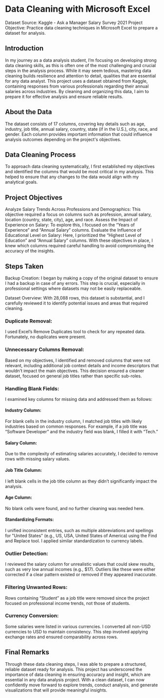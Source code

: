 # Data Cleaning with Microsoft Excel
Dataset Source: Kaggle - Ask a Manager Salary Survey 2021
Project Objective: Practice data cleaning techniques in Microsoft Excel to prepare a dataset for analysis.

## Introduction
In my journey as a data analysis student, I’m focusing on developing strong data cleaning skills, as this is often one of the most challenging and crucial steps in the analysis process. While it may seem tedious, mastering data cleaning builds resilience and attention to detail, qualities that are essential for any data analyst. This project uses a dataset obtained from Kaggle, containing responses from various professionals regarding their annual salaries across industries. By cleaning and organizing this data, I aim to prepare it for effective analysis and ensure reliable results.

## About the Data
The dataset consists of 17 columns, covering key details such as age, industry, job title, annual salary, country, state (if in the U.S.), city, race, and gender. Each column provides important information that could influence analysis outcomes depending on the project's objectives.

## Data Cleaning Process
To approach data cleaning systematically, I first established my objectives and identified the columns that would be most critical in my analysis. This helped to ensure that any changes to the data would align with my analytical goals.

## Project Objectives
Analyze Salary Trends Across Professions and Demographics: This objective required a focus on columns such as profession, annual salary, location (country, state, city), age, and race.
Assess the Impact of Experience on Salary: To explore this, I focused on the “Years of Experience” and “Annual Salary” columns.
Evaluate the Influence of Educational Level on Salary: Here, I prioritized the “Highest Level of Education” and “Annual Salary” columns.
With these objectives in place, I knew which columns required careful handling to avoid compromising the accuracy of the insights.

## Steps Taken
Backup Creation: I began by making a copy of the original dataset to ensure I had a backup in case of any errors. This step is crucial, especially in professional settings where datasets may not be easily replaceable.

Dataset Overview: With 28,088 rows, this dataset is substantial, and I carefully reviewed it to identify potential issues and areas that required cleaning.

### Duplicate Removal: 
I used Excel’s Remove Duplicates tool to check for any repeated data. Fortunately, no duplicates were present.

### Unnecessary Columns Removal: 
Based on my objectives, I identified and removed columns that were not relevant, including additional job context details and income descriptors that wouldn’t impact the main objectives. This decision ensured a cleaner dataset, focused on general job titles rather than specific sub-roles.

### Handling Blank Fields: 
I examined key columns for missing data and addressed them as follows:

#### Industry Column: 
For blank cells in the industry column, I matched job titles with likely industries based on common responses. For example, if a job title was “Software Developer” and the industry field was blank, I filled it with “Tech.”
#### Salary Column: 
Due to the complexity of estimating salaries accurately, I decided to remove rows with missing salary values.
#### Job Title Column: 
I left blank cells in the job title column as they didn’t significantly impact the analysis.
#### Age Column: 
No blank cells were found, and no further cleaning was needed here.
#### Standardizing Formats: 
I unified inconsistent entries, such as multiple abbreviations and spellings for "United States" (e.g., US, USA, United States of America) using the Find and Replace tool. I applied similar standardization to currency labels.

### Outlier Detection: 
I reviewed the salary column for unrealistic values that could skew results, such as very low annual incomes (e.g., $17). Outliers like these were either corrected if a clear pattern existed or removed if they appeared inaccurate.

### Filtering Unwanted Rows: 
Rows containing “Student” as a job title were removed since the project focused on professional income trends, not those of students.

### Currency Conversion: 
Some salaries were listed in various currencies. I converted all non-USD currencies to USD to maintain consistency. This step involved applying exchange rates and ensured comparability across rows.

## Final Remarks
Through these data cleaning steps, I was able to prepare a structured, reliable dataset ready for analysis. This project has underscored the importance of data cleaning in ensuring accuracy and insight, which are essential in any data analysis project. With a clean dataset, I can now confidently move forward to explore trends, conduct analysis, and generate visualizations that will provide meaningful insights.
